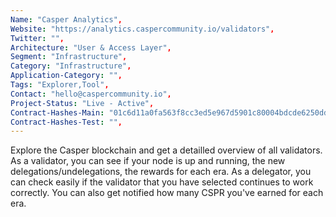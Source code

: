 ```yaml
---
Name: "Casper Analytics",
Website: "https://analytics.caspercommunity.io/validators",
Twitter: "",
Architecture: "User & Access Layer",
Segment: "Infrastructure",
Category: "Infrastructure",
Application-Category: "",
Tags: "Explorer,Tool",
Contact: "hello@caspercommunity.io",
Project-Status: "Live - Active",
Contract-Hashes-Main: "01c6d11a0fa563f8cc3ed5e967d5901c80004bdcde6250ddea18af2b4eae0a902d",
Contract-Hashes-Test: "",
---
```

<!--lang:en--> 
Explore the Casper blockchain and get a detailled overview of all validators.
As a validator, you can see if your node is up and running, the new delegations/undelegations, the rewards for each era.
As a delegator, you can check easily if the validator that you have selected continues to work correctly. You can also get notified how many CSPR you've earned for each era.
<!--lang:es--] 
Explore la cadena de bloques de Casper y obtenga una descripción detallada de todos los validadores.
Como validador, puedes ver si tu nodo está funcionando, las nuevas delegaciones/delegaciones, las recompensas de cada era.
Como delegante, puedes comprobar fácilmente si el validador que has seleccionado sigue funcionando correctamente. También puede recibir una notificación de cuántos CSPR ha ganado para cada era.
<!--lang:de--] 
Erkunden Sie die Blockchain von Casper und erhalten Sie einen detaillierten Überblick über alle Validatoren.
Als Validierer können Sie sehen, ob Ihr Knoten betriebsbereit ist, die neuen Delegationen/Delegierungen, die Belohnungen für jede Ära.
Als Delegierer können Sie ganz einfach überprüfen, ob der von Ihnen ausgewählte Validator weiterhin korrekt funktioniert. Sie können auch benachrichtigt werden, wie viele CSPR Sie für jede Ära verdient haben.
<!--lang:fr--] 
Explorez la blockchain de Casper et obtenez un aperçu détaillé de tous les validateurs.
En tant que validateur, vous pouvez voir si votre nœud est opérationnel, les nouvelles délégations/non-délégations, les récompenses pour chaque ère.
En tant que délégant, vous pouvez vérifier facilement si le validateur que vous avez sélectionné continue de fonctionner correctement. Vous pouvez également être informé du nombre de CSPR que vous avez gagnés pour chaque ère.
<!--lang:pl--] 
Poznaj blockchain Caspera i uzyskaj szczegółowy przegląd wszystkich walidatorów.
Jako walidator możesz zobaczyć, czy twój węzeł działa, nowe delegacje/undelegacje, nagrody za każdą erę.
Jako delegator możesz łatwo sprawdzić, czy wybrany walidator nadal działa poprawnie. Możesz także otrzymać powiadomienie o liczbie CSPR zdobytych w każdej epoce.
<!--lang:uk--] 
Дослідіть блокчейн Casper і отримайте детальний огляд усіх валідаторів.
Як валідатор ви можете бачити, чи працює ваш вузол, нові делегування/скасування делегування, винагороди за кожну епоху.
Як делегатор, ви можете легко перевірити, чи валідатор, який ви вибрали, продовжує працювати правильно. Ви також можете отримати сповіщення, скільки CSPR ви заробили за кожну епоху.
[!--lang:*-->  
